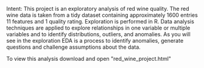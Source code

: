 Intent: 
This project is an exploratory analysis of red wine quality. The red wine data is taken from a tidy dataset containing approximately 1600 entries 11 features and 1 quality rating. Exploration is performed in R. Data analysis techniques are applied to explore relationships in one variable or multiple variables and to identify distributions, outliers, and anomalies. As you will see in the exploration EDA is a process to identify anomalies, generate questions and challenge assumptions about the data.

To view this analysis download and open "red_wine_project.html"
